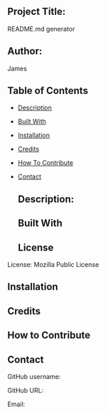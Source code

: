 
  
  ## Project Title:

  README.md generator

  
  ## Author:
  
  James


  ## Table of Contents

- [Description](#description)
- [Built With](#builtwith)
- [Installation](#installation)
- [Credits](#credits)
- [How To Contribute](#how-to-contribute)
- [Contact](#contact)


  ## Description:

  


  ## Built With

  

  ## License 

 License: Mozilla Public License


  ## Installation

  


  ## Credits

  


  ## How to Contribute

  


  ## Contact

  GitHub username: 

  GitHub URL: 

  Email: 



